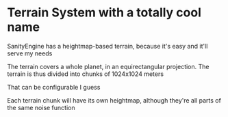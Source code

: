 # Terrain System with a totally cool name

SanityEngine has a heightmap-based terrain, because it's easy and it'll serve my needs

The terrain covers a whole planet, in an equirectangular projection. The terrain is thus divided into chunks of 1024x1024 meters

That can be configurable I guess

Each terrain chunk will have its own heightmap, although they're all parts of the same noise function
